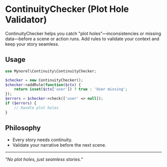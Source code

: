 # ContinuityChecker (Plot Hole Validator)

ContinuityChecker helps you catch "plot holes"—inconsistencies or missing data—before a scene or action runs. Add rules to validate your context and keep your story seamless.

## Usage

```php
use Mynorel\Continuity\ContinuityChecker;

$checker = new ContinuityChecker();
$checker->addRule(function($ctx) {
    return isset($ctx['user']) ? true : 'User missing';
});
$errors = $checker->check(['user' => null]);
if ($errors) {
    // Handle plot holes
}
```

## Philosophy
- Every story needs continuity.
- Validate your narrative before the next scene.

---
*"No plot holes, just seamless stories."*
